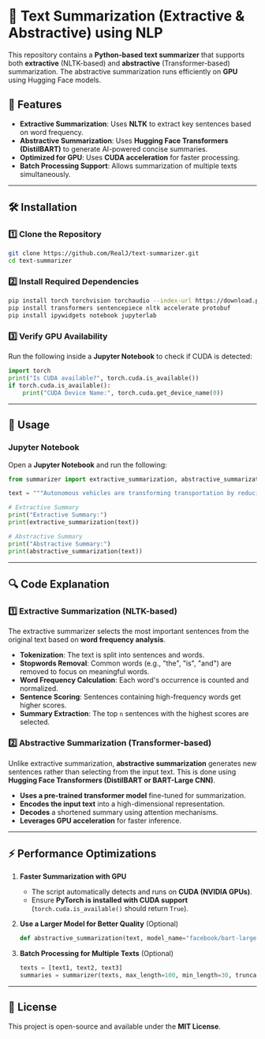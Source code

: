 # 🚀 Text Summarization (Extractive & Abstractive) using NLP

This repository contains a **Python-based text summarizer** that supports both **extractive** (NLTK-based) and **abstractive** (Transformer-based) summarization. The abstractive summarization runs efficiently on **GPU** using Hugging Face models.

## 📌 Features
- **Extractive Summarization**: Uses **NLTK** to extract key sentences based on word frequency.
- **Abstractive Summarization**: Uses **Hugging Face Transformers (DistilBART)** to generate AI-powered concise summaries.
- **Optimized for GPU**: Uses **CUDA acceleration** for faster processing.
- **Batch Processing Support**: Allows summarization of multiple texts simultaneously.

---
## 🛠 Installation
### 1️⃣ Clone the Repository
```bash
git clone https://github.com/RealJ/text-summarizer.git
cd text-summarizer
```

### 2️⃣ Install Required Dependencies
```bash
pip install torch torchvision torchaudio --index-url https://download.pytorch.org/whl/cu121
pip install transformers sentencepiece nltk accelerate protobuf
pip install ipywidgets notebook jupyterlab
```

### 3️⃣ Verify GPU Availability
Run the following inside a **Jupyter Notebook** to check if CUDA is detected:
```python
import torch
print("Is CUDA available?", torch.cuda.is_available())
if torch.cuda.is_available():
    print("CUDA Device Name:", torch.cuda.get_device_name(0))
```

---
## 🚀 Usage
### **Jupyter Notebook**
Open a **Jupyter Notebook** and run the following:

```python
from summarizer import extractive_summarization, abstractive_summarization

text = """Autonomous vehicles are transforming transportation by reducing human intervention in driving. These vehicles use sensors, cameras, LiDAR, and AI algorithms to navigate. The goal is to enhance road safety and reduce traffic congestion. However, challenges such as unpredictable human behavior, adverse weather conditions, and ethical considerations in decision-making remain. Despite these hurdles, continuous advancements in AI and machine learning are making self-driving technology more reliable and accessible."""

# Extractive Summary
print("Extractive Summary:")
print(extractive_summarization(text))

# Abstractive Summary
print("Abstractive Summary:")
print(abstractive_summarization(text))
```

---
## 🔍 Code Explanation
### 1️⃣ **Extractive Summarization (NLTK-based)**
The extractive summarizer selects the most important sentences from the original text based on **word frequency analysis**.

- **Tokenization**: The text is split into sentences and words.
- **Stopwords Removal**: Common words (e.g., "the", "is", "and") are removed to focus on meaningful words.
- **Word Frequency Calculation**: Each word's occurrence is counted and normalized.
- **Sentence Scoring**: Sentences containing high-frequency words get higher scores.
- **Summary Extraction**: The top `n` sentences with the highest scores are selected.

### 2️⃣ **Abstractive Summarization (Transformer-based)**
Unlike extractive summarization, **abstractive summarization** generates new sentences rather than selecting from the input text. This is done using **Hugging Face Transformers (DistilBART or BART-Large CNN)**.

- **Uses a pre-trained transformer model** fine-tuned for summarization.
- **Encodes the input text** into a high-dimensional representation.
- **Decodes** a shortened summary using attention mechanisms.
- **Leverages GPU acceleration** for faster inference.

---
## ⚡ Performance Optimizations
1. **Faster Summarization with GPU**
   - The script automatically detects and runs on **CUDA (NVIDIA GPUs)**.
   - Ensure **PyTorch is installed with CUDA support** (`torch.cuda.is_available()` should return `True`).

2. **Use a Larger Model for Better Quality** (Optional)
   ```python
   def abstractive_summarization(text, model_name="facebook/bart-large-cnn"):
   ```

3. **Batch Processing for Multiple Texts** (Optional)
   ```python
   texts = [text1, text2, text3]
   summaries = summarizer(texts, max_length=100, min_length=30, truncation=True)
   ```

---
## 📜 License
This project is open-source and available under the **MIT License**.

